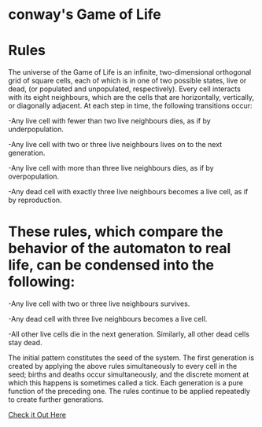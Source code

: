 # conway's Game of Life
# Rules
The universe of the Game of Life is an infinite, two-dimensional orthogonal grid of square cells, each of which is in one of two possible states, live or dead, (or populated and unpopulated, respectively). Every cell interacts with its eight neighbours, which are the cells that are horizontally, vertically, or diagonally adjacent. At each step in time, the following transitions occur:

-Any live cell with fewer than two live neighbours dies, as if by underpopulation.

-Any live cell with two or three live neighbours lives on to the next generation.

-Any live cell with more than three live neighbours dies, as if by overpopulation.

-Any dead cell with exactly three live neighbours becomes a live cell, as if by reproduction.

# These rules, which compare the behavior of the automaton to real life, can be condensed into the following:

-Any live cell with two or three live neighbours survives.

-Any dead cell with three live neighbours becomes a live cell.

-All other live cells die in the next generation. Similarly, all other dead cells stay dead.

The initial pattern constitutes the seed of the system. The first generation is created by applying the above rules simultaneously to every cell in the seed; births and deaths occur simultaneously, and the discrete moment at which this happens is sometimes called a tick. Each generation is a pure function of the preceding one. The rules continue to be applied repeatedly to create further generations.


[Check it Out Here](https://bozziewilliams.github.io/Conway-s-Game-of-Life/)
